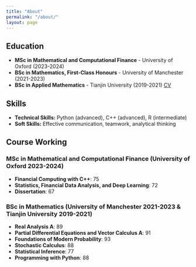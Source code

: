 ```yaml
---
title: "About"
permalink: "/about/"
layout: page
---
```


## Education
- **MSc in Mathematical and Computational Finance** - University of Oxford (2023-2024)
- **BSc in Mathematics, First-Class Honours** - University of Manchester (2021-2023)
- **BSc in Applied Mathematics** - Tianjin University (2019-2021)
[CV]()

## Skills
- **Technical Skills:** Python (advanced), C++ (advanced), R (intermediate)
- **Soft Skills:** Effective communication, teamwork, analytical thinking

## Course Working

### MSc in Mathematical and Computational Finance (University of Oxford 2023-2024)
- **Financial Computing with C++**: 75  
- **Statistics, Financial Data Analysis, and Deep Learning**: 72  
- **Dissertation**: 67  

### BSc in Mathematics (University of Manchester 2021-2023 & Tianjin University 2019-2021)
- **Real Analysis A**: 89  
- **Partial Differential Equations and Vector Calculus A**: 91  
- **Foundations of Modern Probability**: 93  
- **Stochastic Calculus**: 88  
- **Statistical Inference**: 77  
- **Programming with Python**: 88  


